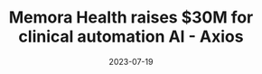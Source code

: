 ---
category:
- .nan
date: 2023-07-19
keyword_suggestion: ubuntu install docker
post_inspiration: https://www.axios.com/pro/health-tech-deals/2023/04/18/exclusive-memora-inputs-30m-for-care-automation
silot_terms: digital automation
title: Memora Health raises $30M for clinical <b>automation</b> AI - Axios
---